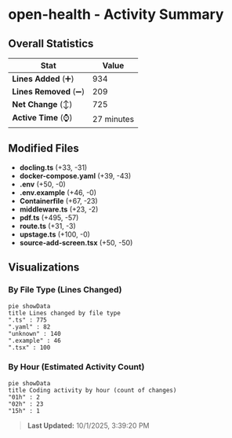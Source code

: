 # open-health - Activity Summary 

## Overall Statistics

| Stat                   | Value                                                             |
| ---------------------- | ----------------------------------------------------------------- |
| **Lines Added** (➕)   | 934                                          |
| **Lines Removed** (➖) | 209                                        |
| **Net Change** (↕)    | 725                |
| **Active Time** (⌚)   | 27 minutes |


## Modified Files
- **docling.ts** (+33, -31)
- **docker-compose.yaml** (+39, -43)
- **.env** (+50, -0)
- **.env.example** (+46, -0)
- **Containerfile** (+67, -23)
- **middleware.ts** (+23, -2)
- **pdf.ts** (+495, -57)
- **route.ts** (+31, -3)
- **upstage.ts** (+100, -0)
- **source-add-screen.tsx** (+50, -50)

## Visualizations

### By File Type (Lines Changed)

```mermaid
pie showData
title Lines changed by file type
".ts" : 775
".yaml" : 82
"unknown" : 140
".example" : 46
".tsx" : 100
```

### By Hour (Estimated Activity Count)

```mermaid
pie showData
title Coding activity by hour (count of changes)
"01h" : 2
"02h" : 23
"15h" : 1
```


> **Last Updated:** 10/1/2025, 3:39:20 PM